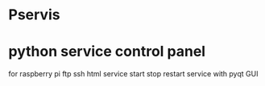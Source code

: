 # Pservis
# python service control panel

for raspberry pi 
ftp 
ssh 
html 
service start stop restart service 
with pyqt GUI
